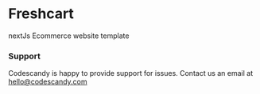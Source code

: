 # Freshcart

nextJs Ecommerce website template

### Support

Codescandy is happy to provide support for issues. Contact us an email at hello@codescandy.com
